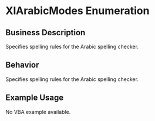 # XlArabicModes Enumeration

## Business Description
Specifies spelling rules for the Arabic spelling checker.

## Behavior
Specifies spelling rules for the Arabic spelling checker.

## Example Usage
No VBA example available.